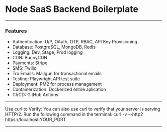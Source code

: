 # Node SaaS Backend Boilerplate
---

### Features
- Authentication: U/P, OAuth, OTP, RBAC, API Key Provisioning
- Database: PostgreSQL, MongoDB, Redis
- Logging: Dev, Stage, Prod logging
- CDN: BunnyCDN
- Payments: Stripe
- SMS: Twilio
- Trx Emails: Mailgun for transactional emails
- Testing: Playwright API test suite
- Deployment: PM2 for process management
- Containerization: Dockerized entire aplication
- CI/CD: GitHub Actions

---

Use curl to Verify: You can also use curl to verify that your server is serving HTTP/2. Run the following command in the terminal:
curl -v --http2 https://localhost:YOUR_PORT

---